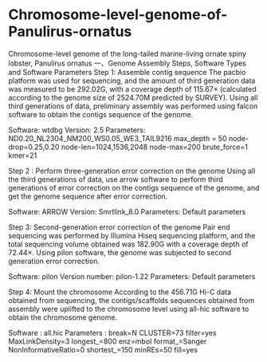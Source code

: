 # Chromosome-level-genome-of-Panulirus-ornatus
Chromosome-level genome of the long-tailed marine-living ornate spiny lobster, Panulirus ornatus
一、Genome Assembly Steps, Software Types and Software Parameters
Step 1: Assemble contig sequence
The pacbio platform was used for sequencing, and the amount of third generation data was measured to be 292.02G, 
with a coverage depth of 115.67× (calculated according to the genome size of 2524.70M predicted by SURVEY). 
Using all third generations of data, preliminary assembly was performed using falcon software to obtain the contigs sequence of the genome.

Software: wtdbg
Version: 2.5
Parameters: ND0.20_NL2304_NM200_WS0.05_WE3_TAIL9216
max_depth = 50
node-drop=0.25,0.20
node-len=1024,1536,2048
node-max=200
brute_force=1
kmer=21

Step 2 : Perform three-generation error correction on the genome
Using all the third generations of data, use arrow software to perform third generations of error correction on the contigs sequence of the genome, and get the genome sequence after error correction.
   
Software: ARROW
Version: Smrtlink_8.0
Parameters: Default parameters

Step 3: Second-generation error correction of the genome
Pair end sequencing was performed by Illumina Hiseq sequencing platform, and the total sequencing volume obtained was 182.90G with a coverage depth of 72.44×. Using pilon software, the genome was subjected to second generation error correction.

Software: pilon
Version number: pilon-1.22
Parameters: Default parameters

Step 4: Mount the chromosome
According to the 456.71G Hi-C data obtained from sequencing, the contigs/scaffolds sequences obtained from assembly were uplifted to the chromosome level using all-hic software to obtain the chromosome genome.

Software : all.hic
Parameters :
break=N
CLUSTER=73
filter=yes
MaxLinkDensity=3
longest_=800
enz=mboI
format_=Sanger
NonInformativeRatio=0
shortest_=150
minREs=50
fill=yes
